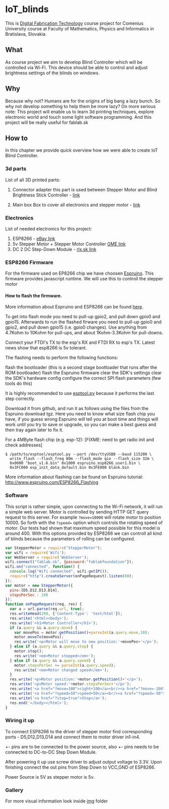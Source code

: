 # IoT_blinds
This is [Digital Fabrication Technology](http://dai.fmph.uniba.sk/courses/dtv/index.php/DTV) course project for Comenius University course at Faculty of Mathematics, Physics and Informatics in Bratislava, Slovakia.
## What
As course project we aim to develop Blind Controller which will be controlled via Wi-Fi. This device should be able to control and adjust brightness settings of the blinds on windows.
## Why
Because why not? Humans are for the origins of big bang a lazy bunch. So why not develop something to help them be more lazy?
On more serious note: This project will enable us to learn 3d printing techniques, explore electronic world and touch some light software programming. And this project will be really useful for fablab.sk
## How to
In this chapter we provide quick overview how we were able to create IoT Blind Controller.
### 3d parts
List of all 3D printed parts:
1. Connector adapter
  this part is used between Stepper Motor and Blind Brightness Stick Controller - [link](https://github.com/andynet/IoT_blinds/blob/master/servo_2_zaluzie1.1.stl)

2. Main box
Box to cover all electronics and stepper motor - [link](https://github.com/andynet/IoT_blinds/blob/master/servo_2_zaluzie1.1.stl)

### Electronics
List of needed electronics for this project:
1. ESP8266 - [eBay link](http://www.ebay.com/itm/1-2-5-10PCS-ESP8266-ESP-12E-Wireless-Remote-Serial-WIFI-Transceiver-Board-Module-/191981905297?var=&hash=item2cb3036591:m:m32tG5UYU4U1RfD8dfjf8Uw)
2. 5v Stepper Motor + Stepper Motor Controller [GME link](https://www.gme.sk/krokovy-motor-driver)
4. DC 2 DC Step-Down Module - [rlx.sk link](http://rlx.sk/en/power-supply-control-boards/2119-lm2596-dc-dc-buck-converter-step-down-power-module-output-125v-35v.html?search_query=step+down&results=1239)

### ESP8266 Firmware
For the firmware used on EP8266 chip we have choosen [Espruino](http://www.espruino.com/). This firmware provides javascript runtime. We will use this to controll the stepper motor

#### How to flash the firmware.
More information about Espruino and ESP8266 can be found [here](http://www.espruino.com/EspruinoESP8266).

To get into flash mode you need to pull-up gpio2, and pull down gpio0 and gpio15. Afterwards to run the flashed firware you need to pull-up gpio0 and gpio2, and pull down gpio15 (i.e. gpio0 changes). Use anything from 4.7Kohm to 10Kohm for pull-ups, and about 1Kohm-3.3Kohm for pull-downs.

Connect your FTDI's TX to the esp's RX and FTDI RX to esp's TX. Latest news show that esp8266 is 5v tolerant. 

The flashing needs to perform the following functions:

flash the bootloader (this is a second stage bootloader that runs after the ROM bootloader)
flash the Espruino firmware
clear the SDK's settings
clear the SDK's hardware config
configure the correct SPI flash parameters (few tools do this)

It is highly recommended to use [esptool.py](https://github.com/espressif/esptool) because it performs the last step correctly. 

Download it from github, and run it as follows using the files from the Espruino download tgz. Here you need to know what size flash chip you have, if you guess wrong Espruino will tell you at boot time and things will work until you try to save or upgrade, so you can make a best guess and then tray again later to fix it.

For a 4MByte flash chip (e.g. esp-12): [FIXME: need to get radio init and check addresses]
```
$ /path/to/esptool/esptool.py --port /dev/ttyUSB0 --baud 115200 \
  write_flash --flash_freq 80m --flash_mode qio --flash_size 32m \
  0x0000 "boot_v1.6.bin" 0x1000 espruino_esp8266_user1.bin \
  0x3FC000 esp_init_data_default.bin 0x3FE000 blank.bin
```
More information about flashing can be found on Espruino tutorial: http://www.espruino.com/ESP8266_Flashing

### Software
This script is rather simple, upon connecting to the Wi-Fi network, it will run a simple web server. Motor is controlled by sending HTTP GET query request to this server. For example `?move=10000` will rotate motor to position 10000. So forth with the `?speed=` option which controls the rotating speed of motor. Our tests had shown that maximum speed possible for this model is around 400.
With this options provided by ESP8266 we can controll all kind of blinds because the parameters of rolling can be configured.
```javascript
var StepperMotor = require("StepperMotor");
var wifi = require('Wifi');
var WebServer = require('WebServer');
wifi.connect("fablab.sk", {password:"fablabfoundation"});
wifi.on("connected", function() {
  console.log("Wifi connected", wifi.getIP());
  require("http").createServer(onPageRequest).listen(80);
});
var motor = new StepperMotor({
  pins:[D5,D12,D13,D14],
  stepsPerSec : 100
});
function onPageRequest(req, res) {
  var a = url.parse(req.url, true);
  res.writeHead(200, {'Content-Type': 'text/html'});
  res.write('<html><body>');
  res.write('<h1>Motor Controller</h1>');
  if (a.query && a.query.move) {
    var movePos = motor.getPosition()+parseInt(a.query.move,10);
    motor.moveTo(movePos);
    res.write('<p>Motor will move to new position:'+movePos+'</p>');
  } else if (a.query && a.query.stop) {
    motor.stop();
    res.write('<em>Motor stopped</em>');
  } else if (a.query && a.query.speed) {
    motor.stepsPerSec += parseInt(a.query.speed);
    res.write('<em>Motor changed speed</em>');
  }
  res.write('<p>Motor position:'+motor.getPosition()+'</p>');
  res.write('<p>Motor speed:'+motor.stepsPerSec+'</p>');
  res.write('<a href="?move=100">right+100</a><br/><a href="?move=-100">left+100</a><br/>');
  res.write('<a href="?speed=50">speed+50</a><br/><a href="?speed=-50">speed-50</a><br/>');
  res.write('<a href="?stop=true">Stop</a>');
  res.end('</body></html>');
}
```
### Wiring it up
To connect ESP8266 to the driver of stepper motor find corresponding ports - D5,D12,D13,D14 and connect them to motor driver in1-in4.  


+- pins are to be connected to the power source, also +- pins needs to be connected to DC-to-DC Step Down Module.  

After powering it up use screw driver to adjust output voltage to 3.3V. Upon finishing connect the out pins from Step Down to VCC,GND of ESP8266.  

Power Source is 5V as stepper motor is 5v.

### Gallery
For more visual information look inside [img](https://github.com/andynet/IoT_blinds/tree/master/img) folder
